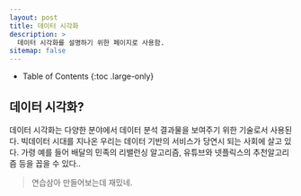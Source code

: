 ```yaml
---
layout: post
title: 데이터 시각화
description: >
  데이터 시각화를 설명하기 위한 페이지로 사용함.
sitemap: false
---
```




- Table of Contents
{:toc .large-only}


## 데이터 시각화?

데이터 시각화는 다양한 분야에서 데이터 분석 결과물을 보여주기 위한 기술로서 사용된다. 빅데이터 시대를 지나온 우리는 데이터 기반의 서비스가 당연시 되는 사회에 살고 있다. 가령 예를 들어 배달의 민족의 리밸런싱 알고리즘, 유튜브와 넷플릭스의 추천알고리즘 등을 꼽을 수 있다..

>연습삼아 만들어보는데 재밌네.
